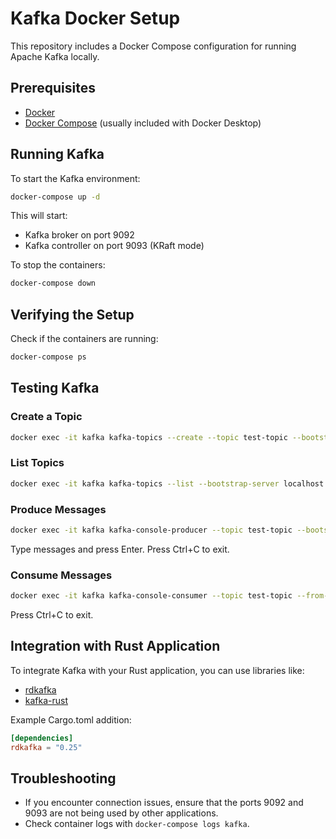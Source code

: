 # Kafka Docker Setup

This repository includes a Docker Compose configuration for running Apache Kafka locally.

## Prerequisites

- [Docker](https://www.docker.com/get-started)
- [Docker Compose](https://docs.docker.com/compose/install/) (usually included with Docker Desktop)

## Running Kafka

To start the Kafka environment:

```bash
docker-compose up -d
```

This will start:
- Kafka broker on port 9092
- Kafka controller on port 9093 (KRaft mode)

To stop the containers:

```bash
docker-compose down
```

## Verifying the Setup

Check if the containers are running:

```bash
docker-compose ps
```

## Testing Kafka

### Create a Topic

```bash
docker exec -it kafka kafka-topics --create --topic test-topic --bootstrap-server localhost:9092 --partitions 1 --replication-factor 1
```

### List Topics

```bash
docker exec -it kafka kafka-topics --list --bootstrap-server localhost:9092
```

### Produce Messages

```bash
docker exec -it kafka kafka-console-producer --topic test-topic --bootstrap-server localhost:9092
```

Type messages and press Enter. Press Ctrl+C to exit.

### Consume Messages

```bash
docker exec -it kafka kafka-console-consumer --topic test-topic --from-beginning --bootstrap-server localhost:9092
```

Press Ctrl+C to exit.

## Integration with Rust Application

To integrate Kafka with your Rust application, you can use libraries like:
- [rdkafka](https://crates.io/crates/rdkafka)
- [kafka-rust](https://crates.io/crates/kafka)

Example Cargo.toml addition:
```toml
[dependencies]
rdkafka = "0.25"
```

## Troubleshooting

- If you encounter connection issues, ensure that the ports 9092 and 9093 are not being used by other applications.
- Check container logs with `docker-compose logs kafka`.
